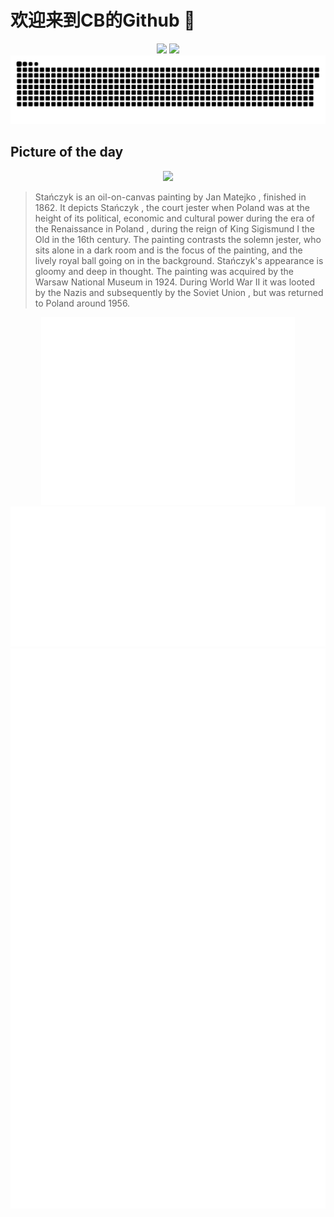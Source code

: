 
# 欢迎来到CB的Github 👋

<div align="center">
  <img height="137px" src="https://github-readme-stats.vercel.app/api?username=SuperCB&show_icons=true&theme=radical" />
  <img height="137px" src="https://github-readme-stats.vercel.app/api/top-langs/?username=SuperCB&hide_title=true&hide_border=true&layout=compact&langs_count=6&text_color=000&icon_color=fff" />
</div>


<div align="center">
    <img src="./contribution-snake/github-contribution-grid-snake.svg" />
</div>



## Picture of the day
<div align="center">
  <img width=400px src="https://upload.wikimedia.org/wikipedia/commons/thumb/7/78/Jan_Matejko%2C_Sta%C5%84czyk.jpg/570px-Jan_Matejko%2C_Sta%C5%84czyk.jpg" />
</div>

>Stańczyk  is an  oil-on-canvas painting  by  Jan Matejko , finished in 1862. It depicts  Stańczyk , the court jester when Poland was at the height of its political, economic and cultural power during the era of the  Renaissance in Poland , during the reign of King  Sigismund I the Old  in the 16th century. The painting contrasts the solemn jester, who sits alone in a dark room and is the focus of the painting, and the lively royal ball going on in the background. Stańczyk's appearance is gloomy and deep in thought. The painting was acquired by the  Warsaw National Museum  in 1924. During World War II it  was looted by the Nazis  and subsequently by the  Soviet Union , but was returned to Poland around 1956.



<div align="center">
  <img height="300px" src="base_metrics.svg" />
  <img  src="metrics.plugin.calendar.full.svg" />
</div>


<div align="center">
  <img  src="plugin_metrics.svg" /> 
</div>
